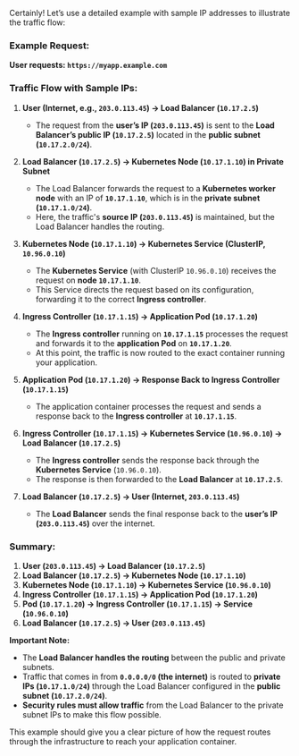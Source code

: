 Certainly! Let’s use a detailed example with sample IP addresses to illustrate the traffic flow:

### Example Request:
**User requests: `https://myapp.example.com`**

### Traffic Flow with Sample IPs:
1. **User (Internet, e.g., `203.0.113.45`) → Load Balancer (`10.17.2.5`)**
   - The request from the **user’s IP (`203.0.113.45`)** is sent to the **Load Balancer’s public IP (`10.17.2.5`)** located in the **public subnet (`10.17.2.0/24`)**.

2. **Load Balancer (`10.17.2.5`) → Kubernetes Node (`10.17.1.10`) in Private Subnet**
   - The Load Balancer forwards the request to a **Kubernetes worker node** with an IP of **`10.17.1.10`**, which is in the **private subnet (`10.17.1.0/24`)**.
   - Here, the traffic's **source IP (`203.0.113.45`)** is maintained, but the Load Balancer handles the routing.

3. **Kubernetes Node (`10.17.1.10`) → Kubernetes Service (ClusterIP, `10.96.0.10`)**
   - The **Kubernetes Service** (with ClusterIP `10.96.0.10`) receives the request on **node `10.17.1.10`**.
   - This Service directs the request based on its configuration, forwarding it to the correct **Ingress controller**.

4. **Ingress Controller (`10.17.1.15`) → Application Pod (`10.17.1.20`)**
   - The **Ingress controller** running on **`10.17.1.15`** processes the request and forwards it to the **application Pod** on **`10.17.1.20`**.
   - At this point, the traffic is now routed to the exact container running your application.

5. **Application Pod (`10.17.1.20`) → Response Back to Ingress Controller (`10.17.1.15`)**
   - The application container processes the request and sends a response back to the **Ingress controller** at **`10.17.1.15`**.

6. **Ingress Controller (`10.17.1.15`) → Kubernetes Service (`10.96.0.10`) → Load Balancer (`10.17.2.5`)**
   - The **Ingress controller** sends the response back through the **Kubernetes Service** (`10.96.0.10`).
   - The response is then forwarded to the **Load Balancer** at **`10.17.2.5`**.

7. **Load Balancer (`10.17.2.5`) → User (Internet, `203.0.113.45`)**
   - The **Load Balancer** sends the final response back to the **user’s IP (`203.0.113.45`)** over the internet.

### Summary:
1. **User (`203.0.113.45`) → Load Balancer (`10.17.2.5`)**
2. **Load Balancer (`10.17.2.5`) → Kubernetes Node (`10.17.1.10`)**
3. **Kubernetes Node (`10.17.1.10`) → Kubernetes Service (`10.96.0.10`)**
4. **Ingress Controller (`10.17.1.15`) → Application Pod (`10.17.1.20`)**
5. **Pod (`10.17.1.20`) → Ingress Controller (`10.17.1.15`) → Service (`10.96.0.10`)**
6. **Load Balancer (`10.17.2.5`) → User (`203.0.113.45`)**

**Important Note:**
- The **Load Balancer handles the routing** between the public and private subnets.
- Traffic that comes in from **`0.0.0.0/0` (the internet)** is routed to **private IPs (`10.17.1.0/24`)** through the Load Balancer configured in the **public subnet (`10.17.2.0/24`)**.
- **Security rules must allow traffic** from the Load Balancer to the private subnet IPs to make this flow possible.

This example should give you a clear picture of how the request routes through the infrastructure to reach your application container.
